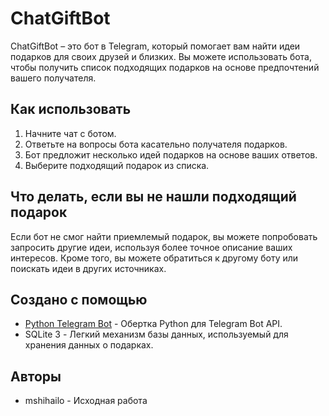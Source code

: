 # ChatGiftBot

ChatGiftBot – это бот в Telegram, который помогает вам найти идеи подарков для своих друзей и близких. Вы можете использовать бота, чтобы получить список подходящих подарков на основе предпочтений вашего получателя.

## Как использовать

1. Начните чат с ботом.
2. Ответьте на вопросы бота касательно получателя подарков.
3. Бот предложит несколько идей подарков на основе ваших ответов.
4. Выберите подходящий подарок из списка.

## Что делать, если вы не нашли подходящий подарок

Если бот не смог найти приемлемый подарок, вы можете попробовать запросить другие идеи, используя более точное описание ваших интересов. Кроме того, вы можете обратиться к другому боту или поискать идеи в других источниках.

## Создано с помощью

- [Python Telegram Bot](https://github.com/python-telegram-bot/python-telegram-bot) - Обертка Python для Telegram Bot API.
- SQLite 3 - Легкий механизм базы данных, используемый для хранения данных о подарках.

## Авторы

- mshihailo - Исходная работа


